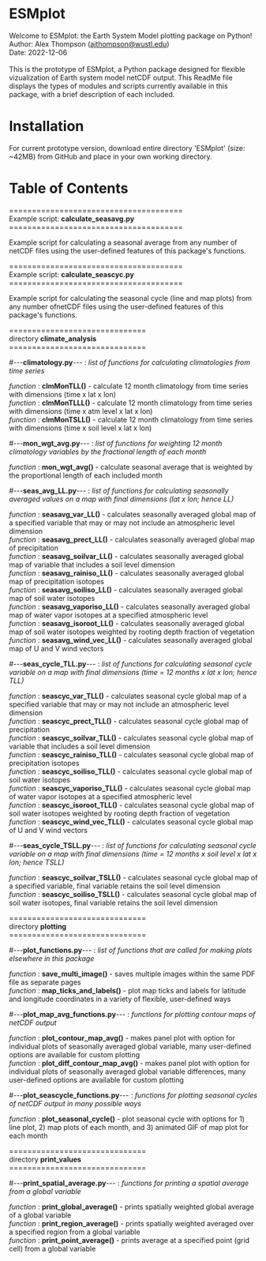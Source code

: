 # ESMplot

Welcome to ESMplot: the Earth System Model plotting package on Python! <br/>
Author: Alex Thompson (ajthompson@wustl.edu) <br/>
Date: 2022-12-06 <br/>
<br/>
This is the prototype of ESMplot, a Python package designed for flexible vizualization of Earth system model netCDF output. This ReadMe file displays the types of modules and scripts currently available in this package, with a brief description of each included.

# Installation
For current prototype version, download entire directory 'ESMplot' (size: ~42MB) from GitHub and place in your own working directory.

# Table of Contents

====================================== <br/>
Example script: **calculate_seasavg.py** <br/>
====================================== <br/>

Example script for calculating a seasonal average from any number of netCDF files using the user-defined features of this package's functions.


====================================== <br/>
Example script: **calculate_seascyc.py** <br/>
====================================== <br/>

Example script for calculating the seasonal cycle (line and map plots) from any number ofnetCDF files using the user-defined features of this package's functions. <br/>


============================== <br/>
directory **climate_analysis** <br/>
============================== <br/>

#---**climatology.py**--- : *list of functions for calculating climatologies from time series* <br/>

*function* : **clmMonTLL()** - calculate 12 month climatology from time series with dimensions (time x lat x lon) <br/>
*function* : **clmMonTLLL()** - calculate 12 month climatology from time series with dimensions (time x atm level x lat x lon) <br/>
*function* : **clmMonTSLL()** - calculate 12 month climatology from time series with dimensions (time x soil level x lat x lon) <br/>

#---**mon_wgt_avg.py**--- : *list of functions for weighting 12 month climatology variables by the fractional length of each month* <br/>
  
*function* : **mon_wgt_avg()** - calculate seasonal average that is weighted by the proportional length of each included month <br/>

#---**seas_avg_LL.py**--- : *list of functions for calculating seasonally averaged values on a map with final dimensions (lat x lon; hence LL)* <br/>
  
*function* : **seasavg_var_LL()** - calculates seasonally averaged global map of a specified variable that may or may not include an atmospheric level dimension <br/>
*function* : **seasavg_prect_LL()** - calculates seasonally averaged global map of precipitation <br/>
*function* : **seasavg_soilvar_LL()** - calculates seasonally averaged global map of variable that includes a soil level dimension <br/>
*function* : **seasavg_rainiso_LL()** - calculates seasonally averaged global map of precipitation isotopes <br/>
*function* : **seasavg_soiliso_LL()** - calculates seasonally averaged global map of soil water isotopes <br/>
*function* : **seasavg_vaporiso_LL()** - calculates seasonally averaged global map of water vapor isotopes at a specified atmospheric level <br/>
*function* : **seasavg_isoroot_LL()** - calculates seasonally averaged global map of soil water isotopes weighted by rooting depth fraction of vegetation <br/>
*function* : **seasavg_wind_vec_LL()** - calculates seasonally averaged global map of U and V wind vectors <br/>

#---**seas_cycle_TLL.py**--- : *list of functions for calculating seasonal cycle variable on a map with final dimensions (time = 12 months x lat x lon; hence TLL)* <br/>

*function* : **seascyc_var_TLL()** - calculates seasonal cycle global map of a specified variable that may or may not include an atmospheric level dimension <br/>
*function* : **seascyc_prect_TLL()** - calculates seasonal cycle global map of precipitation <br/>
*function* : **seascyc_soilvar_TLL()** - calculates seasonal cycle global map of variable that includes a soil level dimension <br/>
*function* : **seascyc_rainiso_TLL()** - calculates seasonal cycle global map of precipitation isotopes <br/>
*function* : **seascyc_soiliso_TLL()** - calculates seasonal cycle global map of soil water isotopes <br/>
*function* : **seascyc_vaporiso_TLL()** - calculates seasonal cycle global map of water vapor isotopes at a specified atmospheric level <br/>
*function* : **seascyc_isoroot_TLL()** - calculates seasonal cycle global map of soil water isotopes weighted by rooting depth fraction of vegetation <br/>
*function* : **seascyc_wind_vec_TLL()** - calculates seasonal cycle global map of U and V wind vectors <br/>

#---**seas_cycle_TSLL.py**--- : *list of functions for calculating seasonal cycle variable on a map with final dimensions (time = 12 months x soil level x lat x lon; hence TSLL)* <br/>

*function* : **seascyc_soilvar_TSLL()** - calculates seasonal cycle global map of a specified variable, final variable retains the soil level dimension <br/>
*function* : **seascyc_soiliso_TSLL()** - calculates seasonal cycle global map of soil water isotopes, final variable retains the soil level dimension <br/>

============================== <br/>
directory **plotting** <br/>
============================== <br/>

#---**plot_functions.py**--- : *list of functions that are called for making plots elsewhere in this package* <br/>

*function* : **save_multi_image()** - saves multiple images within the same PDF file as separate pages <br/>
*function* : **map_ticks_and_labels()** - plot map ticks and labels for latitude and longitude coordinates in a variety of flexible, user-defined ways <br/>

#---**plot_map_avg_functions.py**--- : *functions for plotting contour maps of netCDF output* <br/>

*function* : **plot_contour_map_avg()** - makes panel plot with option for individual plots of seasonally averaged global variable, many user-defined options are available for custom plotting <br/>
*function* : **plot_diff_contour_map_avg()** - makes panel plot with option for individual plots of seasonally averaged global variable differences, many user-defined options are available for custom plotting <br/>

#---**plot_seascycle_functions.py**--- : *functions for plotting seasonal cycles of netCDF output in many possible ways* <br/>

*function* : **plot_seasonal_cycle()** - plot seasonal cycle with options for 1) line plot, 2) map plots of each month, and 3) animated GIF of map plot for each month <br/>

============================== <br/>
directory **print_values** <br/>
============================== <br/>

#---**print_spatial_average.py**--- : *functions for printing a spatial average from a global variable* <br/>

*function* : **print_global_average()** - prints spatially weighted global average of a global variable <br/>
*function* : **print_region_average()** - prints spatially weighted averaged over a specified region from a global variable <br/>
*function* : **print_point_average()** - prints average at a specified point (grid cell) from a global variable <br/>
